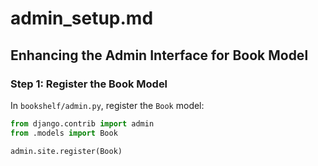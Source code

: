 # admin_setup.md

## Enhancing the Admin Interface for Book Model

### Step 1: Register the Book Model
In `bookshelf/admin.py`, register the `Book` model:
```python
from django.contrib import admin
from .models import Book

admin.site.register(Book)

